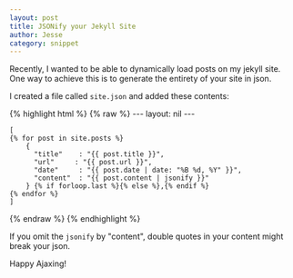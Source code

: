 ```yaml
---
layout: post
title: JSONify your Jekyll Site
author: Jesse
category: snippet
---
```


Recently, I wanted to be able to dynamically load posts on my jekyll site. One way to achieve this is to generate the entirety
of your site in json.

I created a file called `site.json` and added these contents: 

{% highlight html %}
  {% raw %}
    ---
    layout: nil
    ---

    [
	{% for post in site.posts %}
	    {
	      "title"    : "{{ post.title }}",
	      "url"     : "{{ post.url }}",
	      "date"     : "{{ post.date | date: "%B %d, %Y" }}",
	      "content"  : "{{ post.content | jsonify }}"
	    } {% if forloop.last %}{% else %},{% endif %}
	{% endfor %}
    ] 
  {% endraw %}
{% endhighlight %}

If you omit the `jsonify` by "content", double quotes in your content might break your json.

Happy Ajaxing!

